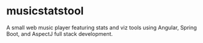 # musicstatstool
A small web music player featuring stats and viz tools using Angular, Spring Boot, and AspectJ full stack development.
